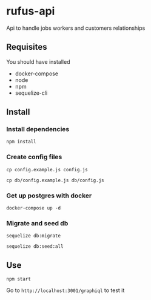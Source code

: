 # rufus-api
Api to handle jobs workers and customers relationships

## Requisites

You should have installed

- docker-compose
- node
- npm
- sequelize-cli

## Install

### Install dependencies

```
npm install
```

### Create config files

```
cp config.example.js config.js
```

```
cp db/config.example.js db/config.js
```

### Get up postgres with docker

```
docker-compose up -d
```

### Migrate and seed db

```
sequelize db:migrate
```

```
sequelize db:seed:all
```

## Use

```
npm start
```

Go to `http://localhost:3001/graphiql` to test it

